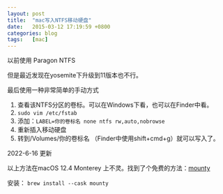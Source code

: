 ```yaml
---
layout: post
title:  "mac写入NTFS移动硬盘"
date:   2015-03-12 17:19:59 +0800
categories: blog
tags:   [mac]
---
```

以前使用 Paragon NTFS

但是最近发现在yosemite下升级到11版本也不行。

最后使用一种非常简单的手动方式

1. 查看该NTFS分区的卷标。可以在Windows下看，也可以在Finder中看。
2. `sudo vim /etc/fstab`
3. 添加：`LABEL=你的卷标名 none ntfs rw,auto,nobrowse`
4. 重新插入移动硬盘
5. 转到/Volumes/你的卷标名 （Finder中使用shift+cmd+g）就可以写入了。

2022-6-16 更新 

以上方法在macOS 12.4 Monterey 上不灵。找到了个免费的方法：[mounty](https://mounty.app/)

安装： `brew install --cask mounty`